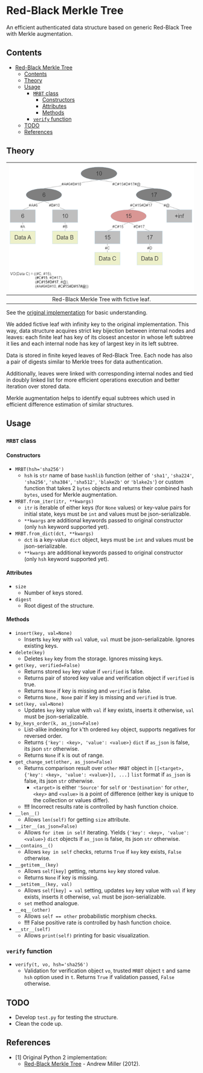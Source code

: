# Red-Black Merkle Tree

An efficient authenticated data structure
based on generic Red-Black Tree with Merkle augmentation.

## Contents

- [Red-Black Merkle Tree](#red-black-merkle-tree)
  - [Contents](#contents)
  - [Theory](#theory)
  - [Usage](#usage)
    - [`MRBT` class](#mrbt-class)
      - [Constructors](#constructors)
      - [Attributes](#attributes)
      - [Methods](#methods)
    - [`verify` function](#verify-function)
  - [TODO](#todo)
  - [References](#references)

## Theory

| !["Red-Black Merkle Tree"](./_figures/fig1.png) |
| :---------------------------------------------: |
|    Red-Black Merkle Tree with fictive leaf.     |

See the [original implementation](#references) for basic understanding.

We added fictive leaf with infinity key to the original implementation. This way, data structure acquires strict key bijection between internal nodes and leaves: each finite leaf has key of its closest ancestor in whose left subtree it lies and each internal node has key of largest key in its left subtree.

Data is stored in finite keyed leaves of Red-Black Tree. Each node has also a pair of digests similar to Merkle trees for data
authentication.

Additionally, leaves were linked with corresponding internal nodes
and tied in doubly linked list for more efficient operations execution and better iteration over stored data.

Merkle augmentation helps to identify equal subtrees which used
in efficient difference estimation of similar structures.

## Usage

### `MRBT` class

#### Constructors

- `MRBT(hsh='sha256')`
  - `hsh` is `str` name of base `hashlib` function (either of `'sha1'`, `'sha224'`, `'sha256'`, `'sha384'`, `'sha512'`, `'blake2b'` or `'blake2s'`) or custom function that takes 2 `bytes` objects and returns their combined hash `bytes`, used for Merkle augmentation.
- `MRBT.from_iter(itr, **kwargs)`
  - `itr` is iterable of either keys (for `None` values) or key-value pairs for initial state, keys must be `int` and values must be json-serializable.
  - `**kwargs` are additional keywords passed to original constructor (only `hsh` keyword supported yet).
- `MRBT.from_dict(dct, **kwargs)`
  - `dct` is a key-value `dict` object, keys must be `int` and values must be json-serializable.
  - `**kwargs` are additional keywords passed to original constructor (only `hsh` keyword supported yet).

#### Attributes

- `size`
  - Number of keys stored.
- `digest`
  - Root digest of the structure.

#### Methods

- `insert(key, val=None)`
  - Inserts `key` key with `val` value, `val` must be json-serializable. Ignores existing keys.
- `delete(key)`
  - Deletes `key` key from the storage. Ignores missing keys.
- `get(key, verified=False)`
  - Returns stored `key` key value if `verified` is false.
  - Returns pair of stored key value and verification object if `verified` is true.
  - Returns `None` if key is missing and `verified` is false.
  - Returns `None, None` pair if key is missing and `verified` is true.
- `set(key, val=None)`
  - Updates `key` key value with `val` if key exists, inserts it otherwise, `val` must be json-serializable.
- `by_keys_order(k, as_json=False)`
  - List-alike indexing for `k`'th ordered `key` object, supports negatives for reversed order.
  - Returns `{'key': <key>, 'value': <value>}` `dict` if `as_json` is false, its json `str` otherwise.
  - Returns `None` if `k` is out of range.
- `get_change_set(other, as_json=False)`
  - Returns comparison result over `other` `MRBT` object in `[[<target>, {'key': <key>, 'value': <value>}], ...]` `list` format if `as_json` is false, its json `str` otherwise.
    - `<target>` is either `'Source'` for `self` or `'Destination'` for `other`, `<key>` and `<value>` is a point of difference (either key is unique to the collection or values differ).
  - **!!!** Incorrect results rate is controlled by hash function choice.
- `__len__()`
  - Allows `len(self)` for getting `size` attribute.
- `__iter__(as_json=False)`
  - Allows `for item in self` iterating. Yields `{'key': <key>, 'value': <value>}` `dict` objects if `as_json` is false, its json `str` otherwise.
- `__contains__()`
  - Allows `key in self` checks, returns `True` if `key` key exists, `False` otherwise.
- `__getitem__(key)`
  - Allows `self[key]` getting, returns `key` key stored value.
  - Returns `None` if key is missing.
- `__setitem__(key, val)`
  - Allows `self[key] = val` setting, updates `key` key value with `val` if key exists, inserts it otherwise, `val` must be json-serializable.
  - `set` method analogue.
- `__eq__(other)`
  - Allows `self == other` probabilistic morphism checks.
  - **!!!** False positive rate is controlled by hash function choice.
- `__str__(self)`
  - Allows `print(self)` printing for basic visualization.

### `verify` function

- `verify(t, vo, hsh='sha256')`
  - Validation for verification object `vo`, trusted `MRBT` object `t` and same `hsh` option used in `t`. Returns `True` if validation passed, `False` otherwise.

## TODO

- Develop `test.py` for testing the structure.
- Clean the code up.

## References

- [1] Original Python 2 implementation:
  - [Red-Black Merkle Tree](https://github.com/amiller/redblackmerkle) - Andrew Miller (2012).
